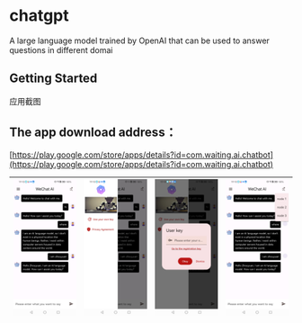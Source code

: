 # chatgpt

A large language model trained by OpenAI that can be used to answer questions in different domai

## Getting Started

应用截图

## The app download address：

[https://play.google.com/store/apps/details?id=com.waiting.ai.chatbot](https://play.google.com/store/apps/details?id=com.waiting.ai.chatbot)

| ![](./assets/images/1.png)	 | ![](./assets/images/2.png)	 | ![](./assets/images/3.png) | ![](./assets/images/4.png)	 | 
|-----------------------------|-----------------------------|----------------------------|-----------------------------|
